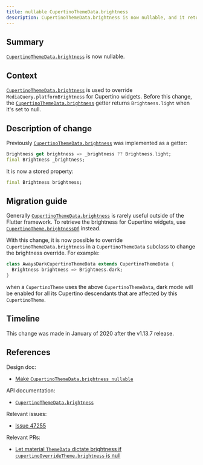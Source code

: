 ```yaml
---
title: nullable CupertinoThemeData.brightness 
description: CupertinoThemeData.brightness is now nullable, and it returns the value specified by the user (defaults to null) as is.
---
```


## Summary
[`CupertinoThemeData.brightness`] is now nullable.

## Context

[`CupertinoThemeData.brightness`] is used to override `MediaQuery.platformBrightness` for Cupertino widgets. 
Before this change, the [`CupertinoThemeData.brightness`] getter returns `Brightness.light` when it's set to null. 

## Description of change

Previously [`CupertinoThemeData.brightness`] was implemented as a getter:
<!-- skip -->
```dart
Brightness get brightness => _brightness ?? Brightness.light;
final Brightness _brightness;
```

It is now a stored property:
<!-- skip -->
```dart
final Brightness brightness;
```

## Migration guide

Generally [`CupertinoThemeData.brightness`] is rarely useful outside of the Flutter framework. To retrieve the brightness for Cupertino widgets, use [`CupertinoTheme.brightnessOf`] instead.

With this change, it is now possible to override `CupertinoThemeData.brightness` in a `CupertinoThemeData` subclass to change the brightness override. For example:

```dart
class AwaysDarkCupertinoThemeData extends CupertinoThemeData {
  Brightness brightness => Brightness.dark;
}
```
when a `CupertinoTheme` uses the above `CupertinoThemeData`, dark mode will be enabled for all its Cupertino descendants that are affected by this `CupertinoTheme`.


## Timeline

This change was made in January of 2020 after the v1.13.7 release.

## References
Design doc:
* [Make `CupertinoThemeData.brightness nullable`]

API documentation:
* [`CupertinoThemeData.brightness`]

Relevant issues:
* [Issue 47255] 

Relevant PRs:
* [Let material `ThemeData` dictate brightness if `cupertinoOverrideTheme.brightness` is null]


[Make `CupertinoThemeData.brightness nullable`]: /go/nullable-cupertinothemedata-brightness
[`CupertinoThemeData.brightness`]: {{site.api}}/flutter/cupertino/CupertinoThemeData/brightness.html
[`CupertinoTheme.brightnessOf`]: https://api.flutter.dev/flutter/cupertino/CupertinoTheme/brightnessOf.html
[Issue 47255]: {{site.github}}/flutter/flutter/issues/47255
[Let material `ThemeData` dictate brightness if `cupertinoOverrideTheme.brightness` is null]: {{site.github}}/flutter/flutter/pull/47249
